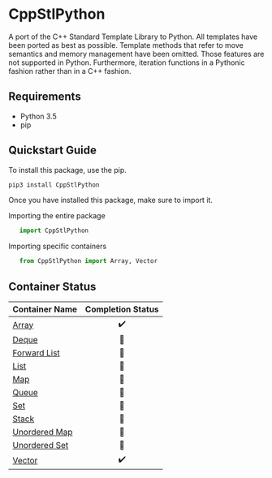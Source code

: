 # CppStlPython
A port of the C++ Standard Template Library to Python. All templates have been ported as best as possible. Template methods that refer to move semantics and memory management have been omitted. Those features are not supported in Python. Furthermore, iteration functions in a Pythonic fashion rather than in a C++ fashion.

## Requirements
- Python 3.5
- pip

## Quickstart Guide

To install this package, use the pip.

```bash
pip3 install CppStlPython
```

Once you have installed this package, make sure to import it.

Importing the entire package
```python
   import CppStlPython
```

Importing specific containers
```python
   from CppStlPython import Array, Vector
```

## Container Status
| Container Name | Completion Status |
| ---------------|:-----------------:|
| [Array](https://www.cplusplus.com/reference/array, "Array") | :heavy_check_mark: |
| [Deque](https://www.cplusplus.com/reference/Deque, "Deque") | :black_square_button: |
| [Forward List](https://www.cplusplus.com/reference/Forward_List, "Forward List") | :black_square_button: |
| [List](https://www.cplusplus.com/reference/List, "List") | :black_square_button: |
| [Map](https://www.cplusplus.com/reference/Map, "Map") | :black_square_button: |
| [Queue](https://www.cplusplus.com/reference/Queue, "Queue") | :black_square_button: |
| [Set](https://www.cplusplus.com/reference/Set, "Set") | :black_square_button: |
| [Stack](https://www.cplusplus.com/reference/Stack, "Stack") | :black_square_button: |
| [Unordered Map](https://www.cplusplus.com/reference/Unordered_Map, "Unordered_Map") | :black_square_button: |
| [Unordered Set](https://www.cplusplus.com/reference/Unordered_Set, "Unordered_Set") | :black_square_button: |
| [Vector](https://www.cplusplus.com/reference/Vector, "Vector") | :heavy_check_mark: |

